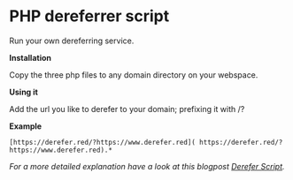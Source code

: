 PHP dereferrer script
===============================

Run your own dereferring service.

__Installation__

Copy the three php files to any domain directory on your webspace.

__Using it__

Add the url you like to derefer to your domain; prefixing it with /?

__Example__

    [https://derefer.red/?https://www.derefer.red]( https://derefer.red/?https://www.derefer.red).*

*For a more detailed explanation have a look at this blogpost [Derefer Script]( http://www.naden.de/blog/derefer-script).*

